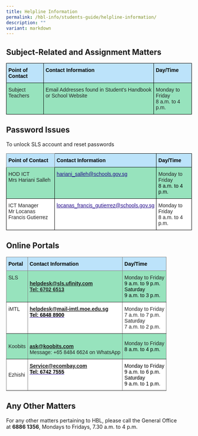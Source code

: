 ```yaml
---
title: Helpline Information
permalink: /hbl-info/students-guide/helpline-information/
description: ""
variant: markdown
---
```

Subject-Related and Assignment Matters
-----------------------------------

<style type="text/css">
.tg  {border-collapse:collapse;border-spacing:0;}
.tg td{border-color:black;border-style:solid;border-width:1px;font-family:Arial, sans-serif;font-size:14px;
  overflow:hidden;padding:10px 5px;word-break:normal;}
.tg th{border-color:black;border-style:solid;border-width:1px;font-family:Arial, sans-serif;font-size:14px;
  font-weight:normal;overflow:hidden;padding:10px 5px;word-break:normal;}
.tg .tg-j4n0{background-color:#97E3BD;color:#222;text-align:left;vertical-align:top}
.tg .tg-xjcb{background-color:#BCE3FA;color:#000000;font-weight:bold;text-align:left;vertical-align:top}
</style>
<table class="tg">
<thead>
  <tr>
    <th class="tg-xjcb">Point of Contact</th>
    <th class="tg-xjcb">Contact Information</th>
    <th class="tg-xjcb">Day/Time</th>
  </tr>
</thead>
<tbody>
  <tr>
    <td class="tg-j4n0">Subject Teachers</td>
    <td class="tg-j4n0">Email Addresses found in Student's Handbook or School Website</td>
    <td class="tg-j4n0">Monday to Friday<br>8 a.m. to 4 p.m.</td>
  </tr>
</tbody>
</table>

Password Issues
---------------
To unlock SLS account and reset passwords

<style type="text/css">
.tg  {border-collapse:collapse;border-spacing:0;}
.tg td{border-color:black;border-style:solid;border-width:1px;font-family:Arial, sans-serif;font-size:14px;
  overflow:hidden;padding:10px 5px;word-break:normal;}
.tg th{border-color:black;border-style:solid;border-width:1px;font-family:Arial, sans-serif;font-size:14px;
  font-weight:normal;overflow:hidden;padding:10px 5px;word-break:normal;}
.tg .tg-j4n0{background-color:#97E3BD;color:#222;text-align:left;vertical-align:top}
.tg .tg-djbv{background-color:#97E3BD;color:#21088A;font-weight:bold;text-align:left;text-decoration:underline;vertical-align:top}
.tg .tg-fgmc{background-color:#97E3BD;color:#222;text-align:left;vertical-align:middle}
.tg .tg-k12o{background-color:#BCE3FA;border-color:inherit;color:#000000;font-weight:bold;text-align:left;vertical-align:top}
.tg .tg-xjcb{background-color:#BCE3FA;color:#000000;font-weight:bold;text-align:left;vertical-align:top}
.tg .tg-tsok{background-color:#FFF;color:#222;text-align:left;vertical-align:top}
.tg .tg-0qnb{background-color:#FFF;color:#21088A;font-weight:bold;text-align:left;text-decoration:underline;vertical-align:top}
</style>
<table class="tg">
<thead>
  <tr>
    <th class="tg-k12o">Point of Contact</th>
    <th class="tg-xjcb">Contact Information</th>
    <th class="tg-xjcb">Day/Time</th>
  </tr>
</thead>
<tbody>
  <tr>
    <td class="tg-j4n0">HOD ICT<br>Mrs Hariani Salleh</td>
    <td class="tg-djbv"><a href="mailto:hariani_salleh@schools.gov.sg"><span style="font-weight:500;text-decoration:underline;color:#21088A">hariani_salleh@schools.gov.sg</span></a></td>
    <td class="tg-fgmc"><span style="color:#222;background-color:#97E3BD">Monday to Friday</span><br><span style="color:#000">8 a.m. to 4 p.m.</span></td>
  </tr>
  <tr>
    <td class="tg-tsok">ICT Manager<br>Mr Locanas Francis Gutierrez</td>
    <td class="tg-0qnb"><a href="mailto:locanas_francis_gutierrez@schools.gov.sg"><span style="font-weight:500;text-decoration:underline;color:#21088A">locanas_francis_gutierrez@schools.gov.sg</span></a></td>
    <td class="tg-tsok">Monday to Friday<br>8 a.m. to 4 p.m.</td>
  </tr>
</tbody>
</table>

Online Portals
--------------

<style type="text/css">
.tg  {border-collapse:collapse;border-spacing:0;}
.tg td{border-color:black;border-style:solid;border-width:1px;font-family:Arial, sans-serif;font-size:14px;
  overflow:hidden;padding:10px 5px;word-break:normal;}
.tg th{border-color:black;border-style:solid;border-width:1px;font-family:Arial, sans-serif;font-size:14px;
  font-weight:normal;overflow:hidden;padding:10px 5px;word-break:normal;}
.tg .tg-1gjb{background-color:#97E3BD;border-color:inherit;color:#222;text-align:left;vertical-align:middle}
.tg .tg-yfih{background-color:#97E3BD;border-color:inherit;color:#222;text-align:left;vertical-align:top}
.tg .tg-bz64{background-color:#FFF;border-color:inherit;color:#21088A;font-weight:bold;text-align:left;text-decoration:underline;
  vertical-align:top}
.tg .tg-k12o{background-color:#BCE3FA;border-color:inherit;color:#000000;font-weight:bold;text-align:left;vertical-align:top}
.tg .tg-ats7{background-color:#FFF;border-color:inherit;color:#222;text-align:left;vertical-align:top}
.tg .tg-k81l{background-color:#FFF;border-color:inherit;color:#222;text-align:left;vertical-align:middle}
</style>
<table class="tg">
<thead>
  <tr>
    <th class="tg-k12o">Portal</th>
    <th class="tg-k12o">Contact Information</th>
    <th class="tg-k12o">Day/Time</th>
  </tr>
</thead>
<tbody>
  <tr>
    <td class="tg-yfih">SLS</td>
    <td class="tg-yfih"><br><a href="mailto:helpdesk@sls.ufinity.com" target="_blank" rel="noopener noreferrer"><span style="font-weight:bold">helpdesk@sls.ufinity.com</span></a><br><span style="font-weight:bold;text-decoration:underline">Tel: 6702 6513</span><br></td>
    <td class="tg-1gjb"><span style="color:#222;background-color:#97E3BD">Monday to Friday</span><br><span style="color:#000">9 a.m. to 9 p.m.</span><br><span style="color:#000">Saturday</span><br><span style="color:#000">9 a.m. to 3 p.m.</span></td>
  </tr>
  <tr>
    <td class="tg-ats7">iMTL</td>
    <td class="tg-bz64"><a href="mailto:helpdesk@mail-imtl.moe.edu.sg" target="_blank" rel="noopener noreferrer">helpdesk@mail-imtl.moe.edu.sg</a><br><span style="color:#000">Tel: 6848 8900</span></td>
    <td class="tg-ats7">Monday to Friday<br>7 a.m. to 7 p.m.<br>Saturday<br>7 a.m. to 2 p.m.</td>
  </tr>
  <tr>
    <td class="tg-1gjb"><span style="color:#222;background-color:#97E3BD">Koobits</span></td>
    <td class="tg-yfih"><br><a href="mailto:ask@koobits.com" target="_blank" rel="noopener noreferrer"><span style="font-weight:bold">ask@koobits.com</span></a><br>Message: +65 8484 6624 on WhatsApp<br></td>
    <td class="tg-1gjb"><span style="color:#222;background-color:#97E3BD">Monday to Friday</span><br><span style="color:#000">8 a.m. to 4 p.m.</span><br></td>
  </tr>
  <tr>
    <td class="tg-k81l"><span style="color:#222;background-color:#FFF">Ezhishi</span></td>
    <td class="tg-bz64"><a href="mailto:Service@ecombay.com" target="_blank" rel="noopener noreferrer">Service@ecombay.com</a><br><span style="color:#000">Tel: 6742 7555</span><br></td>
    <td class="tg-ats7"><span style="color:#000">Monday to Friday</span><br><span style="color:#000">9 a.m. to 6 p.m.</span><br><span style="color:#000">Saturday</span><br><span style="color:#000">9 a.m. to 1 p.m.</span></td>
  </tr>
</tbody>
</table>

Any Other Matters
-----------------

For any other matters pertaining to HBL, please call the General Office at&nbsp;**6886 1356**, Mondays to Fridays, 7.30 a.m. to 4 p.m.